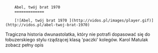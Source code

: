 
        Abel, twój brat 1970 
        =============
        
        [![Abel, twój brat 1970 ](http://vidos.pl/images/player.gif)](http://vidos.pl/abel-twoj-brat-1970)
        
        
 Tragiczna historia dwunastolatka, który nie potrafi dopasować się do łobuzerskiego stylu rządzącej klasą 'paczki' kolegów. Karol Matulak zobacz pełny opis
    